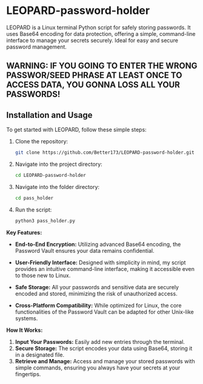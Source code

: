# LEOPARD-password-holder
LEOPARD is a Linux terminal Python script for safely storing passwords. It uses Base64 encoding for data protection, offering a simple, command-line interface to manage your secrets securely. Ideal for easy and secure password management.

## WARNING: IF YOU GOING TO ENTER THE WRONG PASSWOR/SEED PHRASE AT LEAST ONCE TO ACCESS DATA, YOU GONNA LOSS ALL YOUR PASSWORDS!

## Installation and Usage

To get started with LEOPARD, follow these simple steps:

1. Clone the repository:
    ```bash
    git clone https://github.com/Better173/LEOPARD-password-holder.git
    ```
2. Navigate into the project directory:
    ```bash
    cd LEOPARD-password-holder
    ```

3. Navigate into the folder directory:
    ```bash
    cd pass_holder
    ```

4. Run the script:
    ```bash
    python3 pass_holder.py
    ```

**Key Features:**

- **End-to-End Encryption:** Utilizing advanced Base64 encoding, the Password Vault ensures your data remains confidential.

- **User-Friendly Interface:** Designed with simplicity in mind, my script provides an intuitive command-line interface, making it accessible even to those new to Linux.

- **Safe Storage:** All your passwords and sensitive data are securely encoded and stored, minimizing the risk of unauthorized access.

- **Cross-Platform Compatibility:** While optimized for Linux, the core functionalities of the Password Vault can be adapted for other Unix-like systems.

**How It Works:**

1. **Input Your Passwords:** Easily add new entries through the terminal.
2. **Secure Storage:** The script encodes your data using Base64, storing it in a designated file.
3. **Retrieve and Manage:** Access and manage your stored passwords with simple commands, ensuring you always have your secrets at your fingertips.

